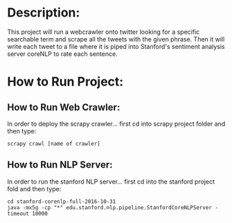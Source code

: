 # Description:
This project will run a webcrawler onto twitter looking for a specific searchable term and 
scrape all the tweets with the given phrase. Then it will write each tweet to a file where
it is piped into Stanford's sentiment analysis server coreNLP to rate each sentence.

# How to Run Project:
## How to Run Web Crawler:
In order to deploy the scrapy crawler... first cd into scrapy project
folder and then type:
    
    scrapy crawl [name of crawler]


## How to Run NLP Server:
In order to run the stanford NLP server... first cd into the stanford
project fold and then type:
    
    cd stanford-corenlp-full-2016-10-31
    java -mx5g -cp "*" edu.stanford.nlp.pipeline.StanfordCoreNLPServer -timeout 10000
